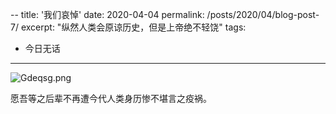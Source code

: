 --
title: '我们哀悼'
date: 2020-04-04
permalink: /posts/2020/04/blog-post-7/
excerpt: "纵然人类会原谅历史，但是上帝绝不轻饶"
tags:
  - 今日无话
---

![Gdeqsg.png](https://s1.ax1x.com/2020/04/03/Gdeqsg.png)

愿吾等之后辈不再遭今代人类身历惨不堪言之疫祸。
